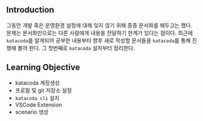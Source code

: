 ## Introduction

그동안 개발 혹은 운영환경 설정에 대해 잊지 않기 위해 종종 문서화를 해두고는 했다.
문제는 문서화만으로는 다른 사람에게 내용을 전달하기 한계가 있다는 점이다.
최근에 `katacoda`를 알게되어 공부한 내용부터 향후 새로 작성할 문서들을 `katacoda`를 통해 진행해 볼까 한다.
그 첫번째로 `katacoda` 설치부터 정리한다.

## Learning Objective

- katacoda 계정생성
- 프로필 및 git 저장소 설정
- `katacoda cli` 설치
- VSCode Extension
- scenario 생성

